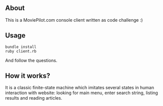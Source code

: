 About
-----------------

This is a MoviePilot.com console client written as code challenge :)

Usage
-----------------

    bundle install
    ruby client.rb

And follow the questions.

How it works?
-----------------

It is a classic finite-state machine which imitates several states in human interaction with website: looking for main menu, enter search string, listing results and reading articles.

